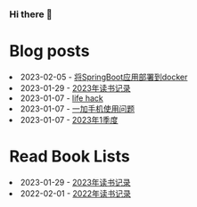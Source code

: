 ### Hi there 👋

<!--
**deletefromuser/deletefromuser** is a ✨ _special_ ✨ repository because its `README.md` (this file) appears on your GitHub profile.

Here are some ideas to get you started:

- 🔭 I’m currently working on ...
- 🌱 I’m currently learning ...
- 👯 I’m looking to collaborate on ...
- 🤔 I’m looking for help with ...
- 💬 Ask me about ...
- 📫 How to reach me: ...
- 😄 Pronouns: ...
- ⚡ Fun fact: ...
-->

# Blog posts
<!-- BLOG-POST-LIST:START -->
<li>2023-02-05 - <a href="https://deletefromuser.github.io/web/2023020501/" rel="nofollow">将SpringBoot应用部署到docker</a></li><li>2023-01-29 - <a href="https://deletefromuser.github.io/read/2023012901/" rel="nofollow">2023年读书记录</a></li><li>2023-01-07 - <a href="https://deletefromuser.github.io/life/2023010101/" rel="nofollow">life hack</a></li><li>2023-01-07 - <a href="https://deletefromuser.github.io/life/2023020801/" rel="nofollow">一加手机使用问题</a></li><li>2023-01-07 - <a href="https://deletefromuser.github.io/watch/2023010101/" rel="nofollow">2023年1季度</a></li>
<!-- BLOG-POST-LIST:END -->

# Read Book Lists
<!-- READ-BOOK-LIST:START -->
<li>2023-01-29 - <a href="https://deletefromuser.github.io/read/2023012901/" rel="nofollow">2023年读书记录</a></li><li>2022-02-01 - <a href="https://deletefromuser.github.io/read/2022030701/" rel="nofollow">2022年读书记录</a></li>
<!-- READ-BOOK-LIST:END -->
